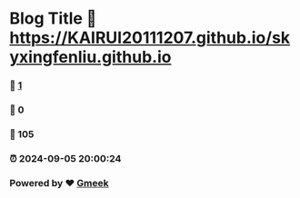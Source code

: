 # Blog Title :link: https://KAIRUI20111207.github.io/skyxingfenliu.github.io 
### :page_facing_up: [1](https://KAIRUI20111207.github.io/skyxingfenliu.github.io/tag.html) 
### :speech_balloon: 0 
### :hibiscus: 105 
### :alarm_clock: 2024-09-05 20:00:24 
### Powered by :heart: [Gmeek](https://github.com/Meekdai/Gmeek)
